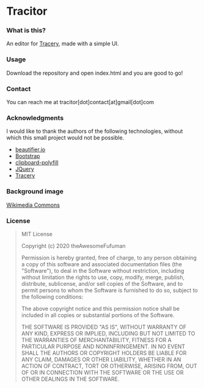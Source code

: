 # Tracitor
### What is this?
An editor for [Tracery](https://www.tracery.io/), made with a simple UI.
### Usage
Download the repository and open index.html and you are good to go!
### Contact
You can reach me at tracitor[dot]contact[at]gmail[dot]com
### Acknowledgments
I would like to thank the authors of the following technologies, without which this small project would not be possible.
 - [beautifier.io](https://beautifier.io/)
 - [Bootstrap](https://getbootstrap.com/)
 - [clipboard-polyfill](https://github.com/lgarron/clipboard-polyfill)
 - [JQuery](https://jquery.com/)
 - [Tracery](https://www.tracery.io/)
 
### Background image
[Wikimedia Commons](https://commons.wikimedia.org/wiki/File:Lower_Manhattan_from_Jersey_City_November_2014_panorama_3.jpg)
### License
> MIT License
> 
> Copyright (c) 2020 theAwesomeFufuman
> 
> Permission is hereby granted, free of charge, to any person obtaining
> a copy of this software and associated documentation files (the
> "Software"), to deal in the Software without restriction, including
> without limitation the rights to use, copy, modify, merge, publish,
> distribute, sublicense, and/or sell copies of the Software, and to
> permit persons to whom the Software is furnished to do so, subject to
> the following conditions:
> 
> The above copyright notice and this permission notice shall be
> included in all copies or substantial portions of the Software.
> 
> THE SOFTWARE IS PROVIDED "AS IS", WITHOUT WARRANTY OF ANY KIND,
> EXPRESS OR IMPLIED, INCLUDING BUT NOT LIMITED TO THE WARRANTIES OF
> MERCHANTABILITY, FITNESS FOR A PARTICULAR PURPOSE AND NONINFRINGEMENT.
> IN NO EVENT SHALL THE AUTHORS OR COPYRIGHT HOLDERS BE LIABLE FOR ANY
> CLAIM, DAMAGES OR OTHER LIABILITY, WHETHER IN AN ACTION OF CONTRACT,
> TORT OR OTHERWISE, ARISING FROM, OUT OF OR IN CONNECTION WITH THE
> SOFTWARE OR THE USE OR OTHER DEALINGS IN THE SOFTWARE.
